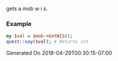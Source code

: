 gets a mob w i s.
### Example

```perl
my $val = $mob->GetWIS();
quest::say($val); # Returns int
```


Generated On 2018-04-29T00:30:15-07:00